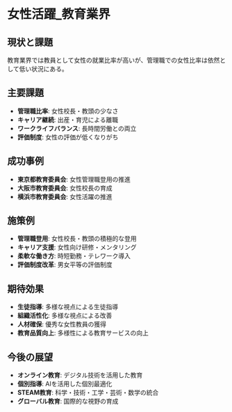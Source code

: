 # 女性活躍_教育業界

## 現状と課題
教育業界では教員として女性の就業比率が高いが、管理職での女性比率は依然として低い状況にある。

## 主要課題
- **管理職比率**: 女性校長・教頭の少なさ
- **キャリア継続**: 出産・育児による離職
- **ワークライフバランス**: 長時間労働との両立
- **評価制度**: 女性の評価が低くなりがち

## 成功事例
- **東京都教育委員会**: 女性管理職登用の推進
- **大阪市教育委員会**: 女性校長の育成
- **横浜市教育委員会**: 女性活躍の推進

## 施策例
- **管理職登用**: 女性校長・教頭の積極的な登用
- **キャリア支援**: 女性向け研修・メンタリング
- **柔軟な働き方**: 時短勤務・テレワーク導入
- **評価制度改革**: 男女平等の評価制度

## 期待効果
- **生徒指導**: 多様な視点による生徒指導
- **組織活性化**: 多様な視点による改善
- **人材確保**: 優秀な女性教員の獲得
- **教育品質向上**: 多様性による教育サービスの向上

## 今後の展望
- **オンライン教育**: デジタル技術を活用した教育
- **個別指導**: AIを活用した個別最適化
- **STEAM教育**: 科学・技術・工学・芸術・数学の統合
- **グローバル教育**: 国際的な視野の育成 